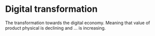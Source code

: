 # Digital transformation
The transformation towards the digital economy. Meaning that value of product physical is declining and ... is increasing.


<!--stackedit_data:
eyJoaXN0b3J5IjpbLTQyMjM1MjQ4OF19
-->